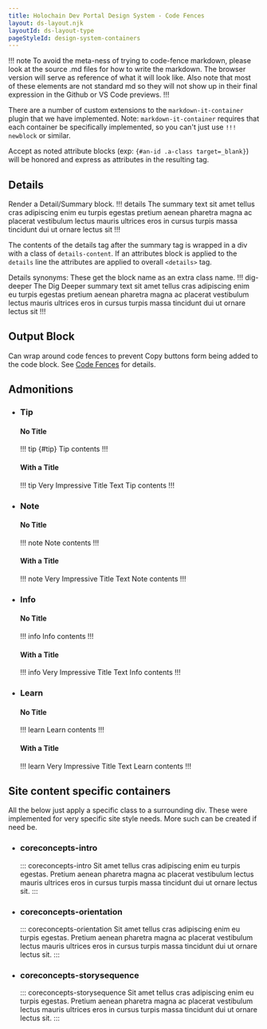 ```yaml
---
title: Holochain Dev Portal Design System - Code Fences
layout: ds-layout.njk
layoutId: ds-layout-type
pageStyleId: design-system-containers
---
```


!!! note
To avoid the meta-ness of trying to code-fence markdown, please look at the source .md files for how to write the markdown. The browser version will serve as reference of what it will look like. Also note that most of these elements are not standard md so they will not show up in their final expression in the Github or VS Code previews.
!!!

There are a number of custom extensions to the `markdown-it-container` plugin that we have implemented.
Note: `markdown-it-container` requires that each container be specifically implemented, so you can't just use `!!! newblock` or similar.

Accept as noted attribute blocks (exp: `{#an-id .a-class target=_blank}`) will be honored and express as attributes in the resulting tag.

## Details
Render a Detail/Summary block.
!!! details The summary text
sit amet tellus cras adipiscing enim eu turpis egestas pretium aenean pharetra magna ac placerat vestibulum lectus mauris ultrices eros in cursus turpis massa tincidunt dui ut ornare lectus sit
!!!

The contents of the details tag after the summary tag is wrapped in a div with a class of `details-content`. If an attributes block is applied to the `details` line the attributes are applied to overall `<details>` tag.

Details synonyms: These get the block name as an extra class name.
!!! dig-deeper The Dig Deeper summary text
sit amet tellus cras adipiscing enim eu turpis egestas pretium aenean pharetra magna ac placerat vestibulum lectus mauris ultrices eros in cursus turpis massa tincidunt dui ut ornare lectus sit
!!!

## Output Block
Can wrap around code fences to prevent Copy buttons form being added to the code block. See [Code Fences](../code-fences/) for details.

## Admonitions

- ### Tip
  #### No Title
  !!! tip {#tip}
  Tip contents
  !!!

  #### With a Title
  !!! tip Very Impressive Title Text
  Tip contents
  !!!

- ### Note
  #### No Title
  !!! note
  Note contents
  !!!

  #### With a Title
  !!! note Very Impressive Title Text
  Note contents
  !!!

- ### Info
  #### No Title
  !!! info
  Info contents
  !!!

  #### With a Title
  !!! info Very Impressive Title Text
  Info contents
  !!!

- ### Learn
  #### No Title
  !!! learn
  Learn contents
  !!!

  #### With a Title
  !!! learn Very Impressive Title Text
  Learn contents
  !!!

## Site content specific containers
All the below just apply a specific class to a surrounding div. These were implemented for very specific site style needs. More such can be created if need be.

- ### coreconcepts-intro
  ::: coreconcepts-intro
  Sit amet tellus cras adipiscing enim eu turpis egestas. Pretium aenean pharetra magna ac placerat vestibulum lectus mauris ultrices eros in cursus turpis massa tincidunt dui ut ornare lectus sit.
  :::

- ### coreconcepts-orientation
  ::: coreconcepts-orientation
  Sit amet tellus cras adipiscing enim eu turpis egestas. Pretium aenean pharetra magna ac placerat vestibulum lectus mauris ultrices eros in cursus turpis massa tincidunt dui ut ornare lectus sit.
  :::

- ### coreconcepts-storysequence
  ::: coreconcepts-storysequence
  Sit amet tellus cras adipiscing enim eu turpis egestas. Pretium aenean pharetra magna ac placerat vestibulum lectus mauris ultrices eros in cursus turpis massa tincidunt dui ut ornare lectus sit.
  :::

